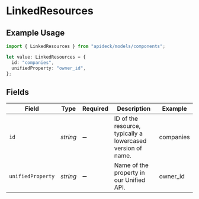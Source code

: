 # LinkedResources

## Example Usage

```typescript
import { LinkedResources } from "apideck/models/components";

let value: LinkedResources = {
  id: "companies",
  unifiedProperty: "owner_id",
};
```

## Fields

| Field                                                       | Type                                                        | Required                                                    | Description                                                 | Example                                                     |
| ----------------------------------------------------------- | ----------------------------------------------------------- | ----------------------------------------------------------- | ----------------------------------------------------------- | ----------------------------------------------------------- |
| `id`                                                        | *string*                                                    | :heavy_minus_sign:                                          | ID of the resource, typically a lowercased version of name. | companies                                                   |
| `unifiedProperty`                                           | *string*                                                    | :heavy_minus_sign:                                          | Name of the property in our Unified API.                    | owner_id                                                    |